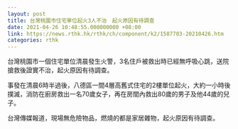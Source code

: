 ```yaml
---
layout: post
title: 台灣桃園市住宅單位起火3人不治　起火原因有待調查
date: 2021-04-26 10:48:55.000000000 +08:00
link: https://news.rthk.hk/rthk/ch/component/k2/1587703-20210426.htm
categories: rthk
---
```


台灣桃園市一個住宅單位清晨發生火警，3名住戶被救出時已經無呼吸心跳，送院搶救後證實不治，起火原因有待調查。

事發在清晨6時半過後，八德區一間4層高舊式住宅的2樓單位起火，大約一小時後撲滅，消防在廚房救出一名70歲女子，再在房間內救出80歲的男子及他44歲的兒子。

台灣傳媒報道，現場無危險物品，燃燒的都是家居雜物，起火原因有待調查。
